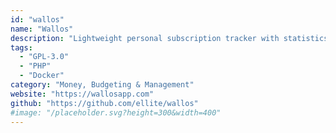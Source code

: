 ```yaml
---
id: "wallos"
name: "Wallos"
description: "Lightweight personal subscription tracker with statistics and optional notifications."
tags:
  - "GPL-3.0"
  - "PHP"
  - "Docker"
category: "Money, Budgeting & Management"
website: "https://wallosapp.com"
github: "https://github.com/ellite/wallos"
#image: "/placeholder.svg?height=300&width=400"
---
```


